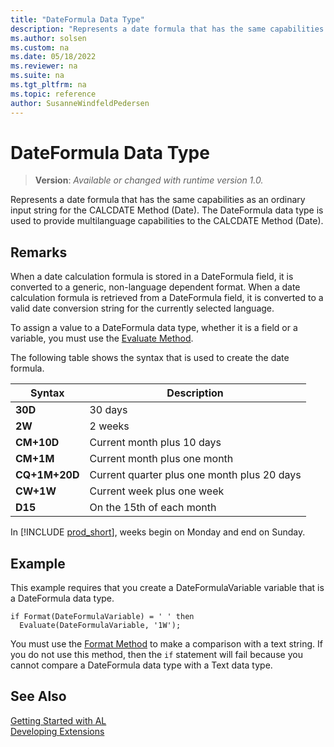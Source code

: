 ```yaml
---
title: "DateFormula Data Type"
description: "Represents a date formula that has the same capabilities as an ordinary input string for the CALCDATE Method (Date)."
ms.author: solsen
ms.custom: na
ms.date: 05/18/2022
ms.reviewer: na
ms.suite: na
ms.tgt_pltfrm: na
ms.topic: reference
author: SusanneWindfeldPedersen
---
```

[//]: # (START>DO_NOT_EDIT)
[//]: # (IMPORTANT:Do not edit any of the content between here and the END>DO_NOT_EDIT.)
[//]: # (Any modifications should be made in the .xml files in the ModernDev repo.)
# DateFormula Data Type
> **Version**: _Available or changed with runtime version 1.0._

Represents a date formula that has the same capabilities as an ordinary input string for the CALCDATE Method (Date). The DateFormula data type is used to provide multilanguage capabilities to the CALCDATE Method (Date).




[//]: # (IMPORTANT: END>DO_NOT_EDIT)

## Remarks

When a date calculation formula is stored in a DateFormula field, it is converted to a generic, non-language dependent format. When a date calculation formula is retrieved from a DateFormula field, it is converted to a valid date conversion string for the currently selected language.  

To assign a value to a DateFormula data type, whether it is a field or a variable, you must use the [Evaluate Method](../system/system-evaluate-method.md).  

The following table shows the syntax that is used to create the date formula.  

|Syntax|Description|  
|------------|---------------------------------------|  
|**30D**|30 days|  
|**2W**|2 weeks|  
|**CM+10D**|Current month plus 10 days|  
|**CM+1M**|Current month plus one month|  
|**CQ+1M+20D**|Current quarter plus one month plus 20 days|  
|**CW+1W**|Current week plus one week|  
|**D15**|On the 15th of each month|  

In [!INCLUDE [prod_short](../../includes/prod_short.md)], weeks begin on Monday and end on Sunday.  
 
## Example  

This example requires that you create a DateFormulaVariable variable that is a DateFormula data type.  

```al
if Format(DateFormulaVariable) = ' ' then  
  Evaluate(DateFormulaVariable, '1W');  
```  

You must use the [Format Method](../system/system-format-joker-integer-string-method.md) to make a comparison with a text string. If you do not use this method, then the `if` statement will fail because you cannot compare a DateFormula data type with a Text data type.  

## See Also

[Getting Started with AL](../../devenv-get-started.md)  
[Developing Extensions](../../devenv-dev-overview.md)  